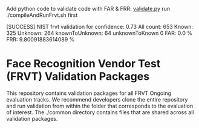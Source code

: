 Add python code to validate code with FAR & FRR:
[validate.py](11/validate.py)
run ./compileAndRunFrvt.sh first

[SUCCESS] NIST frvt validation for confidence:  0.73 
All count:  653 
Known:  325 
Unknown:  264 
knownToUnknown:  64 
unknownToKnown 0 
FAR:  0.0 %
FRR:  9.80091883614089 %

# Face Recognition Vendor Test (FRVT) Validation Packages
This repository contains validation packages for all FRVT Ongoing evaluation tracks.
We recommend developers clone the entire repository and run validation from within
the folder that corresponds to the evaluation of interest.  The ./common directory
contains files that are shared across all validation packages.

